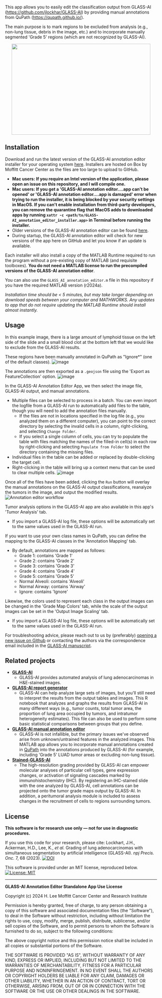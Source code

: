 This app allows you to easily edit the classification output from GLASS-AI (https://github.com/jlockhar/GLASS-AI) by providing manual annotations from QuPath (https://qupath.github.io/).

The main purpose is to mark regions to be excluded from analysis (e.g., non-lung tissue, debris in the image, etc.) and to incorporate manually segmented 'Grade 5' regions (which are not recognized by GLASS-AI).
<p align="center">
<img width="460" height="300" src="https://github.com/user-attachments/assets/e0b3affc-5e93-4eac-ab7c-0bfce9bb5926">
</p>


## Installation
Download and run the latest version of the GLASS-AI annotation editor installer for your operating system [here](https://moffitt.box.com/s/sjt4dz85ojwrskf0e8bxg00rcm98hn03). Installers are hosted on Box by Moffitt Cancer Center as the files are too large to upload to GitHub.

   - **Mac users: If you require an Intel version of the application, please open an issue on this repository, and I will compile one.**
   - **Mac users: If you get a 'GLASS-AI annotation editor....app can't be opened' or 'GLASS-AI annotation editor....app is damaged' error when trying to run the installer, it is being blocked by your security settings in MacOS. If you can't enable installation from third-party developers, you can remove the quarantine flag that MacOS adds to downloaded apps by running `xattr -c <path/to/GLASS-AI_annotation_editor_installer.app>` in Terminal before running the installer.**
   - Older versions of the GLASS-AI annotation editor can be found [here](https://moffitt.ent.box.com/folder/280947711873).
   - During startup, the GLASS-AI annotation editor will check for new versions of the app here on GitHub and let you know if an update is available.

Each installer will also install a copy of the MATLAB Runtime required to run the program without a pre-existing copy of MATLAB (and requisite toolboxes). **You do not need a MATLAB license to run the precompiled versions of the GLASS-AI annotation editor**.

You can also use the `GLASS_AI_annotation_editor.m` file in this repository if you have the required MATLAB version (r2024a). 

*Installation time should be < 5 minutes, but may take longer depending on download speeds between your computer and MATHWORKS. Any updates to app that do not require updating the MATLAB Runtime should install almost instantly.*

## Usage
In this example image, there is a large amount of lymphoid tissue on the left side of the slide and a small blood clot at the bottom left that we would like to exclude from the GLASS-AI results.

These regions have been manually annotated in QuPath as "Ignore*" (one of the default classes). 
![image](https://github.com/user-attachments/assets/25c7a34a-ac19-4032-bd49-52cc3117c9d1)

The annotations are then exported as a `.geojson` file using the 'Export as FeatureCollection' option.
![image](https://github.com/user-attachments/assets/61b5a761-cce5-413f-8296-f8675d0d2603)

In the GLASS-AI Annotation Editor App, we then select the image file, GLASS-AI output, and manual annotations.
- Multiple files can be selected to process in a batch. You can even import the logfile from a GLASS-AI run to automatically add files to the table, though you will need to add the annotation files manually.
  - If the files are not in locations specified in the log file (e.g., you analyzed them on a different computer), you can point to the correct directory by selecting the invalid cells in a column, right-clicking, and selecting `Change Folder`.
  - If you select a single column of cells, you can try to populate the table with files matching the names of the filled-in cell(s) in each row by right-clicking and selecting `Populate from Folder` to select the directory containing the missing files.
- Individual files in the table can be added or replaced by double-clicking the target cell.
- Right-clicking in the table will bring up a context menu that can be used to clear multiple cells.
![image](https://github.com/user-attachments/assets/b6b713ef-7212-4af7-8e0d-90d28e795efe)

Once all of the files have been added, clicking the `Run` button will overlay the manual annotations on the GLASS-AI output classifications, reanalyze the tumors in the image, and output the modified results.
![Annotation editor workflow](https://github.com/user-attachments/assets/5de4e7c2-b360-49c6-bfc7-442670feb738)

Tumor analysis options in the GLASS-AI app are also available in this app's 'Tumor Analysis' tab.
- If you import a GLASS-AI log file, these options will be automatically set to the same values used in the GLASS-AI run.

If you want to use your own class names in QuPath, you can define the mapping to the GLASS-AI classes in the 'Annotation Mapping' tab.
- By default, annotations are mapped as follows:
  - Grade 1: contains 'Grade 1'
  - Grade 2: contains 'Grade 2'
  - Grade 3: contains 'Grade 3'
  - Grade 4: contains 'Grade 4'
  - Grade 5: contains 'Grade 5'
  - Normal Alveoli: contains 'Alveoli'
  - Normal Airway: contains 'Airway'
  - Ignore: contains 'Ignore'
  

Likewise, the colors used to represent each class in the output images can be changed in the 'Grade Map Colors' tab, while the scale of the output images can be set in the 'Output Image Scaling' tab.
- If you import a GLASS-AI log file, these options will be automatically set to the same values used in the GLASS-AI run.


For troubleshooting advice, please reach out to us by (preferably) [opening a new issue on Github](https://github.com/jlockhar/GLASS-AI-annotation-editor/issues/new) or contacting the authors via the correspondence email included in the [GLASS-AI manuscript](https://doi.org/10.1038/s41698-023-00419-3).

## Related projects
* [**GLASS-AI**](https://github.com/jlockhar/GLASS-AI)
   * GLASS-AI provides automated analysis of lung adenocarcinomas in H&E-stained images.     
* [**GLASS-AI report generator**](https://github.com/jlockhar/GLASS-AI-ReportR)
	* GLASS-AI can help analyze large sets of images, but you'll still need to interpret the results from the output tables and images. This R notebook that analyzes and graphs the results from GLASS-AI in many different ways (e.g., tumor counts, total tumor area, the proportion of lung area occupied by tumors, and intratumor heterogeneity estimates). This file can also be used to perform some basic statistical comparisons between groups that you define.
* [**GLASS-AI manual annotation editor**](https://github.com/jlockhar/GLASS-AI-annotation-editor)
	* GLASS-AI is not infallible, but the primary issues we've observed arise from unknown/untrained features in the analyzed images. This MATLAB app allows you to incorporate manual annotations created in [QuPath](https://qupath.github.io/) into the annotations produced by GLASS-AI (for example, including 'Grade 5' LUAD tumor areas or excluding non-lung tissue).
* [**Stained-GLASS-AI**](https://github.com/jlockhar/Stained-GLASS-AI)
	* The high-resolution grading provided by GLASS-AI can empower molecular analyses of particular cell types, gene expression changes, or activation of signaling cascades marked by immunohistochemistry (IHC). By registering an IHC-stained slide with the one analyzed by GLASS-AI, cell annotations can be projected onto the tumor grade maps output by GLASS-AI. In addition, a peritumoral analysis module is included to assess changes in the recruitment of cells to regions surrounding tumors.

## License
**This software is for research use only — not for use in diagnostic procedures.** 

If you use this code for your research, please cite: Lockhart, J.H., Ackerman, H.D., Lee, K., *et al.* Grading of lung adenocarcinomas with simultaneous segmentation by artificial intelligence (GLASS-AI). *npj Precis. Onc.* 7, 68 (2023). [![DOI](https://zenodo.org/badge/DOI/10.1038/s41698-023-00419-3.svg)](https://doi.org/10.1038/s41698-023-00419-3)

This software is provided under an MIT license, reproduced below. [![License: MIT](https://img.shields.io/badge/License-MIT-yellow.svg)](https://opensource.org/licenses/MIT)

---

**GLASS-AI Annotation Editor Standalone App Use License**

Copyright (c) 2024 H. Lee Moffitt Cancer Center and Research Institute

Permission is hereby granted, free of charge, to any person obtaining a copy
of this software and associated documentation files (the "Software"), to deal
in the Software without restriction, including without limitation the rights
to use, copy, modify, merge, publish, distribute, sublicense, and/or sell
copies of the Software, and to permit persons to whom the Software is
furnished to do so, subject to the following conditions:

The above copyright notice and this permission notice shall be included in all
copies or substantial portions of the Software.

THE SOFTWARE IS PROVIDED "AS IS", WITHOUT WARRANTY OF ANY KIND, EXPRESS OR
IMPLIED, INCLUDING BUT NOT LIMITED TO THE WARRANTIES OF MERCHANTABILITY,
FITNESS FOR A PARTICULAR PURPOSE AND NONINFRINGEMENT. IN NO EVENT SHALL THE
AUTHORS OR COPYRIGHT HOLDERS BE LIABLE FOR ANY CLAIM, DAMAGES OR OTHER
LIABILITY, WHETHER IN AN ACTION OF CONTRACT, TORT OR OTHERWISE, ARISING FROM,
OUT OF OR IN CONNECTION WITH THE SOFTWARE OR THE USE OR OTHER DEALINGS IN THE
SOFTWARE.

